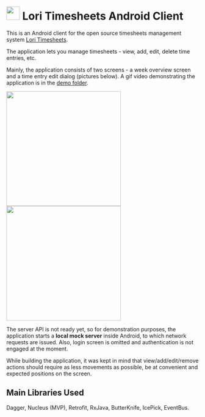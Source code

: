 # <img src="https://raw.githubusercontent.com/artemik/lori-timesheets-android/master/demo/readme-title-image.png" width="35"> Lori Timesheets Android Client 
This is an Android client for the open source timesheets management system [Lori Timesheets](https://github.com/Haulmont/platform-sample-timesheets).

The application lets you manage timesheets - view, add, edit, delete time entries, etc.

Mainly, the application consists of two screens - a week overview screen and a time entry edit dialog (pictures below). A gif video demonstrating the application is in the [demo folder](demo/video-gif.gif).

<img src="https://raw.githubusercontent.com/artemik/lori-timesheets-android/master/demo/main-screenshot.JPG" width="300"> <img src="https://raw.githubusercontent.com/artemik/lori-timesheets-android/master/demo/main-screenshot-adding.JPG" width="300">

The server API is not ready yet, so for demonstration purposes, the application starts a **local mock server** inside Android, to which network requests are issued. Also, login screen is omitted and authentication is not engaged at the moment.

While building the application, it was kept in mind that view/add/edit/remove actions should require as less movements as possible, be at convenient and expected positions on the screen.

## Main Libraries Used
Dagger, Nucleus (MVP), Retrofit, RxJava, ButterKnife, IcePick, EventBus.